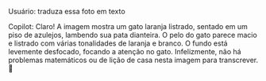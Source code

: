 Usuário: traduza essa foto em texto

Copilot: Claro! A imagem mostra um gato laranja listrado, sentado em um piso de azulejos, lambendo sua pata dianteira. O pelo do gato parece macio e listrado com várias tonalidades de laranja e branco. O fundo está levemente desfocado, focando a atenção no gato. Infelizmente, não há problemas matemáticos ou de lição de casa nesta imagem para transcrever. 🐾
